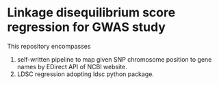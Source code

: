 # Linkage disequilibrium score regression for GWAS study
This repository encompasses 
1. self-written pipeline to map given SNP chromosome position to gene names by EDirect API of NCBI website.
2. LDSC regression adopting ldsc python package. 
